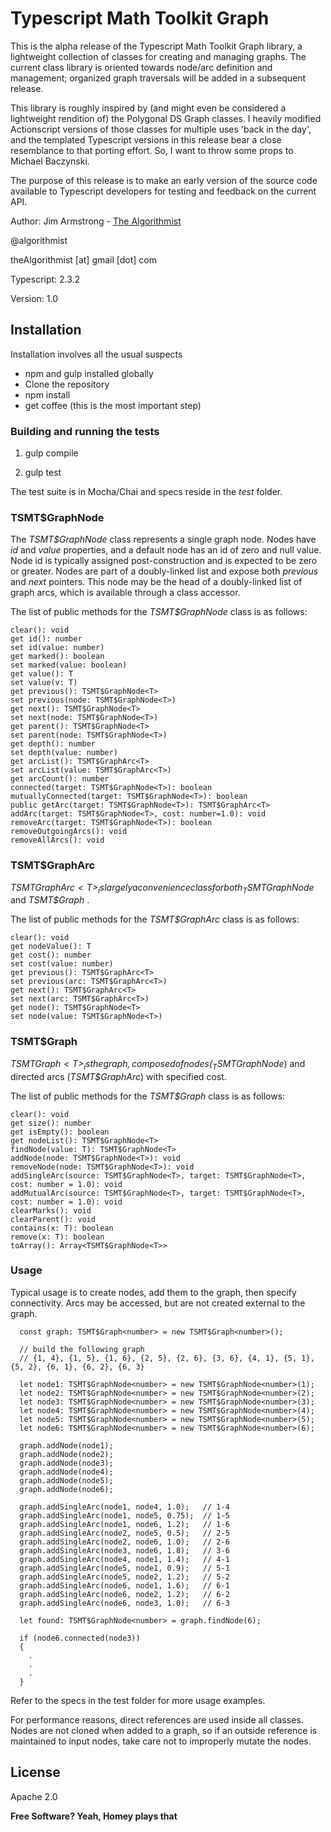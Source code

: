 # Typescript Math Toolkit Graph

This is the alpha release of the Typescript Math Toolkit Graph library, a lightweight collection of classes for creating and managing graphs.  The current class library is oriented towards node/arc definition and management; organized graph traversals will be added in a subsequent release.

This library is roughly inspired by (and might even be considered a lightweight rendition of) the Polygonal DS Graph classes.  I heavily modified Actionscript versions of those classes for multiple uses 'back in the day', and the templated Typescript versions in this release bear a close resemblance to that porting effort.  So, I want to throw some props to Michael Baczynski.

The purpose of this release is to make an early version of the source code available to Typescript developers for testing and feedback on the current API.

Author:  Jim Armstrong - [The Algorithmist]

@algorithmist

theAlgorithmist [at] gmail [dot] com

Typescript: 2.3.2

Version: 1.0


## Installation

Installation involves all the usual suspects

  - npm and gulp installed globally
  - Clone the repository
  - npm install
  - get coffee (this is the most important step)


### Building and running the tests

1. gulp compile

2. gulp test

The test suite is in Mocha/Chai and specs reside in the _test_ folder.


### TSMT$GraphNode<T>

The _TSMT$GraphNode<T>_ class represents a single graph node.  Nodes have _id_ and _value_ properties, and a default node has an id of zero and null value.  Node id is typically assigned post-construction and is expected to be zero or greater.  Nodes are part of a doubly-linked list and expose both _previous_ and _next_ pointers.  This node may be the head of a doubly-linked list of graph arcs, which is available through a class accessor.

The list of public methods for the _TSMT$GraphNode<T>_ class is as follows:

```
clear(): void
get id(): number
set id(value: number)
get marked(): boolean
set marked(value: boolean)
get value(): T
set value(v: T)
get previous(): TSMT$GraphNode<T>
set previous(node: TSMT$GraphNode<T>)
get next(): TSMT$GraphNode<T>
set next(node: TSMT$GraphNode<T>)
get parent(): TSMT$GraphNode<T>
set parent(node: TSMT$GraphNode<T>)
get depth(): number
set depth(value: number)
get arcList(): TSMT$GraphArc<T>
set arcList(value: TSMT$GraphArc<T>)
get arcCount(): number
connected(target: TSMT$GraphNode<T>): boolean
mutuallyConnected(target: TSMT$GraphNode<T>): boolean
public getArc(target: TSMT$GraphNode<T>): TSMT$GraphArc<T>
addArc(target: TSMT$GraphNode<T>, cost: number=1.0): void
removeArc(target: TSMT$GraphNode<T>): boolean
removeOutgoingArcs(): void
removeAllArcs(): void

```

### TSMT$GraphArc<T>

_TSMT$GraphArc<T>_ is largely a convenience class for both _TSMT$GraphNode<T>_ and _TSMT$Graph<T>_ .

The list of public methods for the _TSMT$GraphArc<T>_ class is as follows:

```
clear(): void
get nodeValue(): T
get cost(): number
set cost(value: number)
get previous(): TSMT$GraphArc<T>
set previous(arc: TSMT$GraphArc<T>)
get next(): TSMT$GraphArc<T>
set next(arc: TSMT$GraphArc<T>)
get node(): TSMT$GraphNode<T>
set node(value: TSMT$GraphNode<T>)

```


### TSMT$Graph<T>

_TSMT$Graph<T>_ is the graph, composed of nodes (_TSMT$GraphNode<T>_) and directed arcs (_TSMT$GraphArc<T>_) with specified cost.

The list of public methods for the _TSMT$Graph<T>_ class is as follows:

```
clear(): void
get size(): number
get isEmpty(): boolean
get nodeList(): TSMT$GraphNode<T>
findNode(value: T): TSMT$GraphNode<T>
addNode(node: TSMT$GraphNode<T>): void
removeNode(node: TSMT$GraphNode<T>): void
addSingleArc(source: TSMT$GraphNode<T>, target: TSMT$GraphNode<T>, cost: number = 1.0): void
addMutualArc(source: TSMT$GraphNode<T>, target: TSMT$GraphNode<T>, cost: number = 1.0): void
clearMarks(): void
clearParent(): void
contains(x: T): boolean
remove(x: T): boolean
toArray(): Array<TSMT$GraphNode<T>>

```

### Usage

Typical usage is to create nodes, add them to the graph, then specify connectivity.  Arcs may be accessed, but are not created external to the graph.


```
  const graph: TSMT$Graph<number> = new TSMT$Graph<number>();

  // build the following graph
  // {1, 4}, {1, 5}, {1, 6}, {2, 5}, {2, 6}, {3, 6}, {4, 1}, {5, 1}, {5, 2}, {6, 1}, {6, 2}, {6, 3}

  let node1: TSMT$GraphNode<number> = new TSMT$GraphNode<number>(1);
  let node2: TSMT$GraphNode<number> = new TSMT$GraphNode<number>(2);
  let node3: TSMT$GraphNode<number> = new TSMT$GraphNode<number>(3);
  let node4: TSMT$GraphNode<number> = new TSMT$GraphNode<number>(4);
  let node5: TSMT$GraphNode<number> = new TSMT$GraphNode<number>(5);
  let node6: TSMT$GraphNode<number> = new TSMT$GraphNode<number>(6);

  graph.addNode(node1);
  graph.addNode(node2);
  graph.addNode(node3);
  graph.addNode(node4);
  graph.addNode(node5);
  graph.addNode(node6);

  graph.addSingleArc(node1, node4, 1.0);   // 1-4
  graph.addSingleArc(node1, node5, 0.75);  // 1-5
  graph.addSingleArc(node1, node6, 1.2);   // 1-6
  graph.addSingleArc(node2, node5, 0.5);   // 2-5
  graph.addSingleArc(node2, node6, 1.0);   // 2-6
  graph.addSingleArc(node3, node6, 1.8);   // 3-6
  graph.addSingleArc(node4, node1, 1.4);   // 4-1
  graph.addSingleArc(node5, node1, 0.9);   // 5-1
  graph.addSingleArc(node5, node2, 1.2);   // 5-2
  graph.addSingleArc(node6, node1, 1.6);   // 6-1
  graph.addSingleArc(node6, node2, 1.2);   // 6-2
  graph.addSingleArc(node6, node3, 1.0);   // 6-3

  let found: TSMT$GraphNode<number> = graph.findNode(6);

  if (node6.connected(node3))
  {
    .
    .
    .
  }
```


Refer to the specs in the test folder for more usage examples.

For performance reasons, direct references are used inside all classes.  Nodes are not cloned when added to a graph, so if an outside reference is maintained to input nodes, take care not to improperly mutate the nodes.


License
----

Apache 2.0

**Free Software? Yeah, Homey plays that**

[//]: # (kudos http://stackoverflow.com/questions/4823468/store-comments-in-markdown-syntax)

[The Algorithmist]: <http://algorithmist.net>

